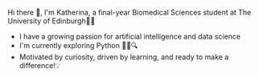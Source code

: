 Hi there 👋, I'm Katherina, a final-year Biomedical Sciences student at The University of Edinburgh👩‍🎓

- I have a growing passion for artificial intelligence and data science
- I'm currently exploring Python 👩‍💻🔍
- Motivated by curiosity, driven by learning, and ready to make a difference!💡
